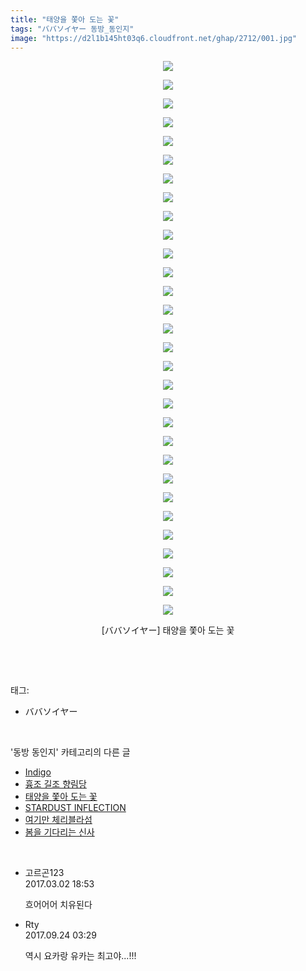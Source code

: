 ```yaml
---
title: "태양을 쫓아 도는 꽃"
tags: "ババソイヤー 동방_동인지"
image: "https://d2l1b145ht03q6.cloudfront.net/ghap/2712/001.jpg"
---
```

<div class="article">
<p style="text-align: center; clear: none; float: none;"><img src="{{ site.imgserver1 }}/ghap/2712/001.jpg"/></p>
<p style="text-align: center; clear: none; float: none;"><img src="{{ site.imgserver1 }}/ghap/2712/002.jpg"/></p>
<p style="text-align: center; clear: none; float: none;"><img src="{{ site.imgserver1 }}/ghap/2712/003.jpg"/></p>
<p style="text-align: center; clear: none; float: none;"><img src="{{ site.imgserver1 }}/ghap/2712/004.jpg"/></p>
<p style="text-align: center; clear: none; float: none;"><img src="{{ site.imgserver1 }}/ghap/2712/005.jpg"/></p>
<p style="text-align: center; clear: none; float: none;"><img src="{{ site.imgserver1 }}/ghap/2712/006.jpg"/></p>
<p style="text-align: center; clear: none; float: none;"><img src="{{ site.imgserver1 }}/ghap/2712/007.jpg"/></p>
<p style="text-align: center; clear: none; float: none;"><img src="{{ site.imgserver1 }}/ghap/2712/008.jpg"/></p>
<p style="text-align: center; clear: none; float: none;"><img src="{{ site.imgserver1 }}/ghap/2712/009.jpg"/></p>
<p style="text-align: center; clear: none; float: none;"><img src="{{ site.imgserver1 }}/ghap/2712/010.jpg"/></p>
<p style="text-align: center; clear: none; float: none;"><img src="{{ site.imgserver1 }}/ghap/2712/011.jpg"/></p>
<p style="text-align: center; clear: none; float: none;"><img src="{{ site.imgserver1 }}/ghap/2712/012.jpg"/></p>
<p style="text-align: center; clear: none; float: none;"><img src="{{ site.imgserver1 }}/ghap/2712/013.jpg"/></p>
<p style="text-align: center; clear: none; float: none;"><img src="{{ site.imgserver1 }}/ghap/2712/014.jpg"/></p>
<p style="text-align: center; clear: none; float: none;"><img src="{{ site.imgserver1 }}/ghap/2712/015.jpg"/></p>
<p style="text-align: center; clear: none; float: none;"><img src="{{ site.imgserver1 }}/ghap/2712/016.jpg"/></p>
<p style="text-align: center; clear: none; float: none;"><img src="{{ site.imgserver1 }}/ghap/2712/017.jpg"/></p>
<p style="text-align: center; clear: none; float: none;"><img src="{{ site.imgserver1 }}/ghap/2712/018.jpg"/></p>
<p style="text-align: center; clear: none; float: none;"><img src="{{ site.imgserver1 }}/ghap/2712/019.jpg"/></p>
<p style="text-align: center; clear: none; float: none;"><img src="{{ site.imgserver1 }}/ghap/2712/020.jpg"/></p>
<p style="text-align: center; clear: none; float: none;"><img src="{{ site.imgserver1 }}/ghap/2712/021.jpg"/></p>
<p style="text-align: center; clear: none; float: none;"><img src="{{ site.imgserver1 }}/ghap/2712/022.jpg"/></p>
<p style="text-align: center; clear: none; float: none;"><img src="{{ site.imgserver1 }}/ghap/2712/023.jpg"/></p>
<p style="text-align: center; clear: none; float: none;"><img src="{{ site.imgserver1 }}/ghap/2712/024.jpg"/></p>
<p style="text-align: center; clear: none; float: none;"><img src="{{ site.imgserver1 }}/ghap/2712/025.jpg"/></p>
<p style="text-align: center; clear: none; float: none;"><img src="{{ site.imgserver1 }}/ghap/2712/026.jpg"/></p>
<p style="text-align: center; clear: none; float: none;"><img src="{{ site.imgserver1 }}/ghap/2712/027.jpg"/></p>
<p style="text-align: center; clear: none; float: none;"><img src="{{ site.imgserver1 }}/ghap/2712/028.jpg"/></p>
<p style="text-align: center; clear: none; float: none;"><img src="{{ site.imgserver1 }}/ghap/2712/029.jpg"/></p>
<p style="text-align: center; clear: none; float: none;"><img src="{{ site.imgserver1 }}/ghap/2712/030.jpg"/></p>
<p style="text-align: center; clear: none; float: none;">[ババソイヤー] 태양을 쫓아 도는 꽃</p>
<p><br/></p>
</div><br/>
<div class="tagTrail">
<p>태그: </p>
<ul>
<li>ババソイヤー</li>
</ul>
</div><br/>
<div class="another">
<p>'동방 동인지' 카테고리의 다른 글</p>
<ul>
<li><a href="/ghap_2714">Indigo</a></li>
<li><a href="/ghap_2713">흉조 길조 향림당</a></li>
<li><a href="/ghap_2712">태양을 쫓아 도는 꽃</a></li>
<li><a href="/ghap_2711">STARDUST INFLECTION</a></li>
<li><a href="/ghap_2710">여기만 체리블라섬</a></li>
<li><a href="/ghap_2709">봄을 기다리는 신사</a></li>
</ul>
</div><br/>
<div class="cb_module cb_fluid">
<div class="cb_wrt cb_profile">
<div class="comment">
<ul>
<li class="cb_thumb_off" id="comment14929621">
<div class="cb_comment_area">
<div class="cb_info_area">
<div class="cb_section">
<span class="cb_nick_name">고르곤123</span>
</div>
<div class="cb_section">
<span class="cb_date">2017.03.02 18:53 </span>
</div>
</div>
<div class="cb_dsc_comment">
<p class="cb_dsc">
											흐어어어 치유된다 
										</p>
</div>
</div></li>
<li class="cb_thumb_off" id="comment15089391">
<div class="cb_comment_area">
<div class="cb_info_area">
<div class="cb_section">
<span class="cb_nick_name">Rty</span>
</div>
<div class="cb_section">
<span class="cb_date">2017.09.24 03:29 </span>
</div>
</div>
<div class="cb_dsc_comment">
<p class="cb_dsc">
											역시 요카랑 유카는 최고야...!!!
										</p>
</div>
</div></li>
</ul>
</div>
</div><!-- commentList close -->
</div><br/>
